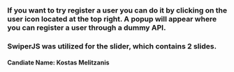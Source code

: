 

### If you want to try register a user you can do it by clicking on the user icon located at the top right. A popup will appear where you can register a user through a dummy API.

### SwiperJS was utilized for the slider, which contains 2 slides.

#### Candiate Name: Kostas Melitzanis
